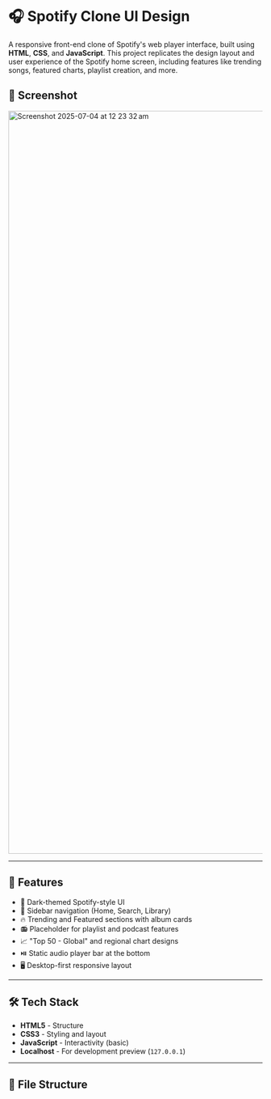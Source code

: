 # 🎧 Spotify Clone UI Design

A responsive front-end clone of Spotify's web player interface, built using **HTML**, **CSS**, and **JavaScript**. This project replicates the design layout and user experience of the Spotify home screen, including features like trending songs, featured charts, playlist creation, and more.

## 📸 Screenshot

<img width="1470" alt="Screenshot 2025-07-04 at 12 23 32 am" src="https://github.com/user-attachments/assets/dd94bede-6174-4dfe-88f3-db316e090d3f" />


---

## 🔧 Features

- 🎨 Dark-themed Spotify-style UI
- 🧭 Sidebar navigation (Home, Search, Library)
- 🔥 Trending and Featured sections with album cards
- 📻 Placeholder for playlist and podcast features
- 📈 "Top 50 - Global" and regional chart designs
- ⏯️ Static audio player bar at the bottom
- 🖥️ Desktop-first responsive layout

---

## 🛠️ Tech Stack

- **HTML5** - Structure
- **CSS3** - Styling and layout
- **JavaScript** - Interactivity (basic)
- **Localhost** - For development preview (`127.0.0.1`)

---

## 📁 File Structure
